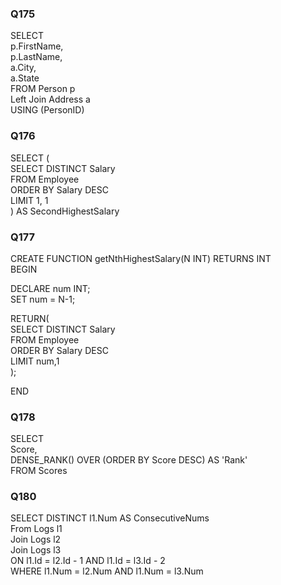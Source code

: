 ### Q175

SELECT<br> 
    p.FirstName,<br>
    p.LastName,<br>
    a.City,<br>
    a.State<br>
FROM Person p<br>
Left Join Address a <br>
USING (PersonID)<br>

### Q176

SELECT (<br>
     SELECT DISTINCT Salary<br>
     FROM Employee<br>
     ORDER BY Salary DESC<br>
     LIMIT 1, 1<br>
) AS SecondHighestSalary<br>

### Q177

CREATE FUNCTION getNthHighestSalary(N INT) RETURNS INT<br>
BEGIN<br>
  
  DECLARE num INT;<br>
  SET num = N-1;<br>
  
  RETURN(<br>
     SELECT DISTINCT Salary<br>
     FROM Employee<br>
     ORDER BY Salary DESC<br>
     LIMIT num,1<br>
  );<br>
  
END<br>

### Q178

SELECT<br>
    Score,<br>
    DENSE_RANK() OVER (ORDER BY Score DESC) AS 'Rank'<br>
FROM Scores<br>

### Q180

SELECT DISTINCT l1.Num AS ConsecutiveNums<br>
From Logs l1<br>
Join Logs l2<br>
Join Logs l3<br>
ON l1.Id = l2.Id - 1 AND l1.Id = l3.Id - 2<br>
WHERE l1.Num = l2.Num AND l1.Num = l3.Num<br>
